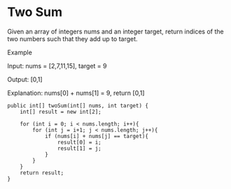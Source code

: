# Two Sum

Given an array of integers nums and an integer target, return indices of the two numbers such that they add up to target.


Example

Input: nums = [2,7,11,15], target = 9

Output: [0,1]

Explanation: nums[0] + nums[1] = 9, return [0,1]


        
    public int[] twoSum(int[] nums, int target) {
        int[] result = new int[2];
        
        for (int i = 0; i < nums.length; i++){
            for (int j = i+1; j < nums.length; j++){
                if (nums[i] + nums[j] == target){
                    result[0] = i;
                    result[1] = j;
                }
            }
        }
        return result;
    }        
              
